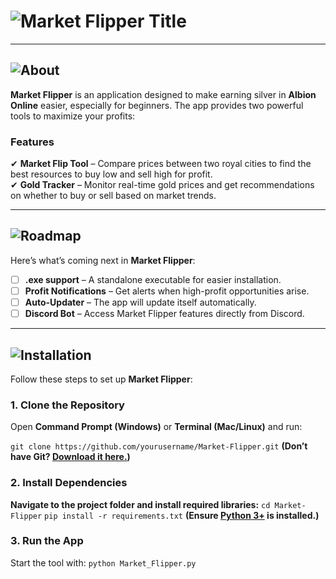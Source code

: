 # ![Market Flipper Title](.Market_Flipper.png)  

---

## ![About](./images/About.png)  
**Market Flipper** is an application designed to make earning silver in **Albion Online** easier, especially for beginners. The app provides two powerful tools to maximize your profits:  

### Features  
✔ **Market Flip Tool** – Compare prices between two royal cities to find the best resources to buy low and sell high for profit.  
✔ **Gold Tracker** – Monitor real-time gold prices and get recommendations on whether to buy or sell based on market trends.  

---

## ![Roadmap](./images/Road.png)  
Here’s what’s coming next in **Market Flipper**:  

- [ ] **.exe support** – A standalone executable for easier installation.  
- [ ] **Profit Notifications** – Get alerts when high-profit opportunities arise.  
- [ ] **Auto-Updater** – The app will update itself automatically.  
- [ ] **Discord Bot** – Access Market Flipper features directly from Discord.  

---

## ![Installation](./images/Install.png)  
Follow these steps to set up **Market Flipper**:  

### 1. Clone the Repository  
Open **Command Prompt (Windows)** or **Terminal (Mac/Linux)** and run:  

`git clone https://github.com/yourusername/Market-Flipper.git`
**(Don’t have Git? [Download it here.](https://git-scm.com/downloads))**

### 2. Install Dependencies
**Navigate to the project folder and install required libraries:**
`cd Market-Flipper`
`pip install -r requirements.txt`
**(Ensure [Python 3+](https://www.python.org/downloads/) is installed.)**

### 3. Run the App
Start the tool with:
`python Market_Flipper.py`
